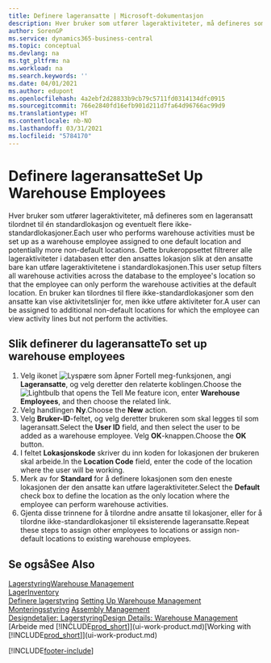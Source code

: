 ```yaml
---
title: Definere lageransatte | Microsoft-dokumentasjon
description: Hver bruker som utfører lageraktiviteter, må defineres som en lageransatt tilordnet til én standardlokasjon og eventuelt flere ikke-standardlokasjoner.
author: SorenGP
ms.service: dynamics365-business-central
ms.topic: conceptual
ms.devlang: na
ms.tgt_pltfrm: na
ms.workload: na
ms.search.keywords: ''
ms.date: 04/01/2021
ms.author: edupont
ms.openlocfilehash: 4a2ebf2d28833b9cb79c5711fd0314134dfc0915
ms.sourcegitcommit: 766e2840fd16efb901d211d7fa64d96766ac99d9
ms.translationtype: HT
ms.contentlocale: nb-NO
ms.lasthandoff: 03/31/2021
ms.locfileid: "5784170"
---
```

# <a name="set-up-warehouse-employees"></a><span data-ttu-id="8a851-103">Definere lageransatte</span><span class="sxs-lookup"><span data-stu-id="8a851-103">Set Up Warehouse Employees</span></span>
<span data-ttu-id="8a851-104">Hver bruker som utfører lageraktiviteter, må defineres som en lageransatt tilordnet til én standardlokasjon og eventuelt flere ikke-standardlokasjoner.</span><span class="sxs-lookup"><span data-stu-id="8a851-104">Each user who performs warehouse activities must be set up as a warehouse employee assigned to one default location and potentially more non-default locations.</span></span> <span data-ttu-id="8a851-105">Dette brukeroppsettet filtrerer alle lageraktiviteter i databasen etter den ansattes lokasjon slik at den ansatte bare kan utføre lageraktivitetene i standardlokasjonen.</span><span class="sxs-lookup"><span data-stu-id="8a851-105">This user setup filters all warehouse activities across the database to the employee's location so that the employee can only perform the warehouse activities at the default location.</span></span> <span data-ttu-id="8a851-106">En bruker kan tilordnes til flere ikke-standardlokasjoner som den ansatte kan vise aktivitetslinjer for, men ikke utføre aktiviteter for.</span><span class="sxs-lookup"><span data-stu-id="8a851-106">A user can be assigned to additional non-default locations for which the employee can view activity lines but not perform the activities.</span></span>

## <a name="to-set-up-warehouse-employees"></a><span data-ttu-id="8a851-107">Slik definerer du lageransatte</span><span class="sxs-lookup"><span data-stu-id="8a851-107">To set up warehouse employees</span></span>  
1.  <span data-ttu-id="8a851-108">Velg ikonet ![Lyspære som åpner Fortell meg-funksjonen](media/ui-search/search_small.png "Fortell hva du vil gjøre"), angi **Lageransatte**, og velg deretter den relaterte koblingen.</span><span class="sxs-lookup"><span data-stu-id="8a851-108">Choose the ![Lightbulb that opens the Tell Me feature](media/ui-search/search_small.png "Tell me what you want to do") icon, enter **Warehouse Employees**, and then choose the related link.</span></span>  
2. <span data-ttu-id="8a851-109">Velg handlingen **Ny**.</span><span class="sxs-lookup"><span data-stu-id="8a851-109">Choose the **New** action.</span></span>  
3. <span data-ttu-id="8a851-110">Velg **Bruker-ID**-feltet, og velg deretter brukeren som skal legges til som lageransatt.</span><span class="sxs-lookup"><span data-stu-id="8a851-110">Select the **User ID** field, and then select the user to be added as a warehouse employee.</span></span> <span data-ttu-id="8a851-111">Velg **OK**-knappen.</span><span class="sxs-lookup"><span data-stu-id="8a851-111">Choose the **OK** button.</span></span>  
6.  <span data-ttu-id="8a851-112">I feltet **Lokasjonskode** skriver du inn koden for lokasjonen der brukeren skal arbeide.</span><span class="sxs-lookup"><span data-stu-id="8a851-112">In the **Location Code** field, enter the code of the location where the user will be working.</span></span>  
7.  <span data-ttu-id="8a851-113">Merk av for **Standard** for å definere lokasjonen som den eneste lokasjonen der den ansatte kan utføre lageraktiviteter.</span><span class="sxs-lookup"><span data-stu-id="8a851-113">Select the **Default** check box to define the location as the only location where the employee can perform warehouse activities.</span></span>  
8.  <span data-ttu-id="8a851-114">Gjenta disse trinnene for å tilordne andre ansatte til lokasjoner, eller for å tilordne ikke-standardlokasjoner til eksisterende lageransatte.</span><span class="sxs-lookup"><span data-stu-id="8a851-114">Repeat these steps to assign other employees to locations or assign non-default locations to existing warehouse employees.</span></span>  

## <a name="see-also"></a><span data-ttu-id="8a851-115">Se også</span><span class="sxs-lookup"><span data-stu-id="8a851-115">See Also</span></span>  
[<span data-ttu-id="8a851-116">Lagerstyring</span><span class="sxs-lookup"><span data-stu-id="8a851-116">Warehouse Management</span></span>](warehouse-manage-warehouse.md)  
[<span data-ttu-id="8a851-117">Lager</span><span class="sxs-lookup"><span data-stu-id="8a851-117">Inventory</span></span>](inventory-manage-inventory.md)  
<span data-ttu-id="8a851-118">[Definere lagerstyring](warehouse-setup-warehouse.md)   </span><span class="sxs-lookup"><span data-stu-id="8a851-118">[Setting Up Warehouse Management](warehouse-setup-warehouse.md)   </span></span>  
<span data-ttu-id="8a851-119">[Monteringsstyring](assembly-assemble-items.md)  </span><span class="sxs-lookup"><span data-stu-id="8a851-119">[Assembly Management](assembly-assemble-items.md)  </span></span>  
[<span data-ttu-id="8a851-120">Designdetaljer: Lagerstyring</span><span class="sxs-lookup"><span data-stu-id="8a851-120">Design Details: Warehouse Management</span></span>](design-details-warehouse-management.md)  
<span data-ttu-id="8a851-121">[Arbeide med [!INCLUDE[prod_short](includes/prod_short.md)]](ui-work-product.md)</span><span class="sxs-lookup"><span data-stu-id="8a851-121">[Working with [!INCLUDE[prod_short](includes/prod_short.md)]](ui-work-product.md)</span></span>  


[!INCLUDE[footer-include](includes/footer-banner.md)]